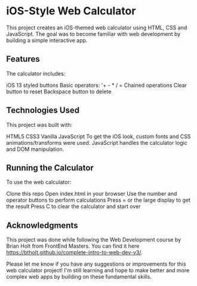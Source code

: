# iOS-Style Web Calculator
This project creates an iOS-themed web calculator using HTML, CSS and JavaScript. The goal was to become familiar with web development by building a simple interactive app.

## Features
The calculator includes:

iOS 13 styled buttons
Basic operators: '+ - * / =
Chained operations
Clear button to reset
Backspace button to delete

## Technologies Used
This project was built with:

HTML5
CSS3
Vanilla JavaScript
To get the iOS look, custom fonts and CSS animations/transforms were used. JavaScript handles the calculator logic and DOM manipulation.

## Running the Calculator
To use the web calculator:

Clone this repo
Open index.html in your browser
Use the number and operator buttons to perform calculations
Press = or the large display to get the result
Press C to clear the calculator and start over

## Acknowledgments
This project was done while following the Web Development course by Brian Holt from FrontEnd Masters. You can find it here https://btholt.github.io/complete-intro-to-web-dev-v3/.

Please let me know if you have any suggestions or improvements for this web calculator project! I'm still learning and hope to make better and more complex web apps by building on these fundamental skills.
